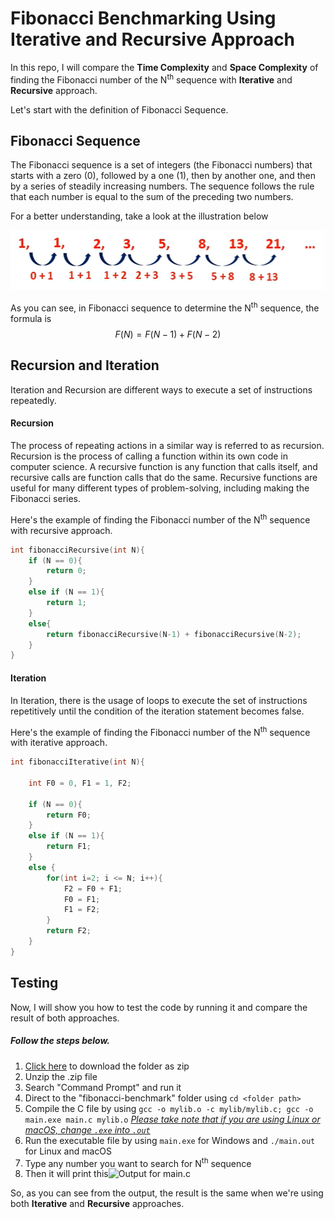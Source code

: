 # Fibonacci Benchmarking Using Iterative and Recursive Approach

In this repo, I will compare the **Time Complexity** and **Space Complexity** of finding the Fibonacci number of the N<sup>th</sup> sequence with **Iterative** and **Recursive** approach.

Let's start with the definition of Fibonacci Sequence.



## Fibonacci Sequence

The Fibonacci sequence is a set of integers (the Fibonacci numbers) that starts with a zero (0), followed by a one (1), then by another one, and then by a series of steadily increasing numbers. The sequence follows the rule that each number is equal to the sum of the preceding two numbers.

For a better understanding, take a look at the illustration below

![Fibonacci Illustration](./images/fibonacci-sequence-illustration.png)

As you can see, in Fibonacci sequence to determine the N<sup>th</sup> sequence, the formula is
$$
F(N) = F(N-1) + F(N-2)
$$



## Recursion and Iteration

Iteration and Recursion are different ways to execute a set of instructions repeatedly.

#### Recursion

The process of repeating actions in a similar way is referred to as recursion. Recursion is the process of calling a function within its own code in computer science. A recursive function is any function that calls itself, and recursive calls are function calls that do the same. Recursive functions are useful for many different types of problem-solving, including making the Fibonacci series.

Here's the example of finding the Fibonacci number of the N<sup>th</sup> sequence with recursive approach.

```c
int fibonacciRecursive(int N){
    if (N == 0){
        return 0;
    }
    else if (N == 1){
        return 1;
    }
    else{
        return fibonacciRecursive(N-1) + fibonacciRecursive(N-2);
    }
}
```

#### Iteration

In Iteration, there is the usage of loops to execute the set of instructions repetitively until the condition of the iteration statement becomes false.

Here's the example of finding the Fibonacci number of the N<sup>th</sup> sequence with iterative approach.

```c
int fibonacciIterative(int N){

    int F0 = 0, F1 = 1, F2;

    if (N == 0){
        return F0;
    }
    else if (N == 1){
        return F1;
    } 
    else {
        for(int i=2; i <= N; i++){
            F2 = F0 + F1;
            F0 = F1;
            F1 = F2;
        }
        return F2;
    }
}
```



## Testing

Now, I will show you how to test the code by running it and compare the result of both approaches.



##### Follow the steps below.

1. [Click here](https://github.com/aubertlenno/fibonacci-benchmark/archive/refs/heads/main.zip) to download the folder as zip
2. Unzip the .zip file
3. Search "Command Prompt" and run it
4. Direct to the "fibonacci-benchmark" folder using `cd <folder path>`
5. Compile the C file by using `gcc -o mylib.o -c mylib/mylib.c; gcc -o main.exe main.c mylib.o` <u>*Please take note that if you are using Linux or macOS, change `.exe` into `.out`*</u>
6. Run the executable file by using `main.exe` for Windows and `./main.out` for Linux and macOS
7. Type any number you want to search for N<sup>th</sup> sequence
8. Then it will print this![Output for main.c](C:\Users\Lenno\Documents\Binus\SC\Fibonacci-Benchmark\images\run-main.png)



So, as you can see from the output, the result is the same when we're using both **Iterative** and **Recursive** approaches.